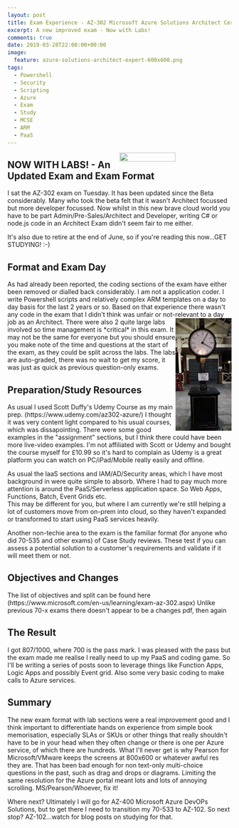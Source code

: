 ```yaml
---
layout: post
title: Exam Experience - AZ-302 Microsoft Azure Solutions Architect Certification Transition
excerpt: A new improved exam - Now with Labs!
comments: true
date: 2019-03-28T22:00:00+00:00
image:
  feature: azure-solutions-architect-expert-600x600.png
tags: 
  - Powershell
  - Security
  - Scripting
  - Azure
  - Exam
  - Study
  - MCSE
  - ARM
  - PaaS
---
```

<img style="float:right;" src="https://images.youracclaim.com/images/649069f9-27f1-4d2b-92bc-c674bc67bd02/azure-solutions-architect-expert-600x600.png" width="50%" height="50%">

<H2> NOW WITH LABS! - An Updated Exam and Exam Format</H2>
I sat the AZ-302 exam on Tuesday.  It has been updated since the Beta considerably.  Many who took the beta felt that it wasn't Architect focussed but more developer focussed.  Now whilst in this new brave cloud world you have to be part Admin/Pre-Sales/Architect and Developer, writing C# or node.js code in an Architect Exam didn't seem fair to me either.

It's also due to retire at the end of June, so if you're reading this now...GET STUDYING! :-)

<H2> Format and Exam Day</H2>
As had already been reported, the coding sections of the exam have either been removed or dialled back considerably.  I am not a application coder.  I write Powershell scripts and relatively complex ARM templates on a day to day basis for the last 2 years or so.  Based on that experience there wasn't any code in the exam that I didn't think was unfair or not-relevant to a day job as an Architect.

<img style="float:right;" src="/public/clock.jpg" width="25%" height="25%">
There were also 2 quite large labs involved so time management is *critical* in this exam.  It may not be the same for everyone but you should ensure you make note of the time and questions at the start of the exam, as they could be split across the labs.
The labs are auto-graded, there was no wait to get my score, it was just as quick as previous question-only exams.


<H2> Preparation/Study Resources</H2>
As usual I used Scott Duffy's Udemy Course as my main prep. <https://www.udemy.com/az302-azure/>(https://www.udemy.com/az302-azure/)  I thought it was very content light compared to his usual courses, which was dissapointing.  There were some good examples in the "assignment" sections, but I think there could have been more live-video examples.  I'm not affiliated with Scott or Udemy and bought the course myself for £10.99 so it's hard to complain as Udemy is a great platform you can watch on PC/iPad/Mobile really easily and offline.  

As usual the IaaS sections and IAM/AD/Security areas, which I have most background in were quite simple to absorb.  Where I had to pay much more attention is around the PaaS/Serverless application space.  So Web Apps, Functions, Batch, Event Grids etc.  
This may be different for you, but where I am currently we're still helping a lot of customers move from on-prem into cloud, so they haven't expanded or transformed to start using PaaS services heavily.

Another non-techie area to the exam is the familiar format (for anyone who did 70-535 and other exams) of Case Study reviews.  These test if you can assess a potential solution to a customer's requirements and validate if it will meet them or not.


<H2>Objectives and Changes</H2>
The list of objectives and split can be found here
<https://www.microsoft.com/en-us/learning/exam-az-302.aspx>(https://www.microsoft.com/en-us/learning/exam-az-302.aspx)
Unlike previous 70-x exams there doesn't appear to be a changes pdf, then again

<H2>The Result</H2>
I got 807/1000, where 700 is the pass mark.  I was pleased with the pass but the exam made me realise I really need to up my PaaS and coding game. So I'll be writing a series of posts soon to leverage things like Function Apps, Logic Apps and possibly Event grid.  Also some very basic coding to make calls to Azure services.  

<H2>Summary</H2>
The new exam format with lab sections were a real improvement good and I think important to differentiate hands on experience from simple book memorisation, especially SLAs or SKUs or other things that really shouldn't have to be in your head when they often change or there is one per Azure service, of which there are hundreds.
What I'll never get is why Pearson for Microsoft/VMware keeps the screens at 800x600 or whatever awful res they are.  That has been bad enough for non text-only multi-choice questions in the past, such as drag and drops or diagrams.  Limiting the same resolution for the Azure portal meant lots and lots of annoying scrolling.
MS/Pearson/Whoever, fix it!

Where next? Ultimately I will go for AZ-400 Microsoft Azure DevOPs Solutions, but to get there I need to transition my 70-533 to AZ-102.
So next stop? AZ-102...watch for blog posts on studying for that.
